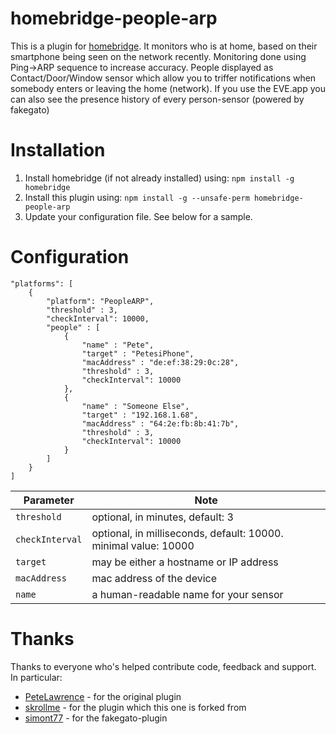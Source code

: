 # homebridge-people-arp
This is a plugin for [homebridge](https://github.com/nfarina/homebridge). 
It monitors who is at home, based on their smartphone being seen on the network recently.
Monitoring done using Ping->ARP sequence to increase accuracy.
People displayed as Contact/Door/Window sensor which allow you to triffer notifications when somebody enters or leaving the home (network).
If you use the EVE.app you can also see the presence history of every person-sensor (powered by fakegato) 

# Installation

1. Install homebridge (if not already installed) using: `npm install -g homebridge`
2. Install this plugin using: `npm install -g --unsafe-perm homebridge-people-arp`
3. Update your configuration file. See below for a sample.

# Configuration

```
"platforms": [
    {
        "platform": "PeopleARP",
        "threshold" : 3,
        "checkInterval": 10000,
        "people" : [
            {
                "name" : "Pete",
                "target" : "PetesiPhone",
                "macAddress" : "de:ef:38:29:0c:28",
                "threshold" : 3,
                "checkInterval": 10000
            },
            {
                "name" : "Someone Else",
                "target" : "192.168.1.68",
                "macAddress" : "64:2e:fb:8b:41:7b",
                "threshold" : 3,
                "checkInterval": 10000
            }
        ]
    }
]
```

| Parameter                  | Note                                                                                                                                                                                         |
|----------------------------|----------------------------------------------------------------------------------------------------------------------------------------------------------------------------------------------|
| `threshold`                | optional, in minutes, default: 3                                                                                                                                                             |
| `checkInterval`            | optional, in milliseconds, default: 10000. minimal value: 10000                                                                                                                              |
| `target`                   | may be either a hostname or IP address                                                                                                                                                       |
| `macAddress`               | mac address of the device                                                                                                                                                                    |
| `name`                     | a human-readable name for your sensor                                                                                                                                                        |


# Thanks
Thanks to everyone who's helped contribute code, feedback and support.  In particular:
* [PeteLawrence](https://github.com/PeteLawrence/homebridge-people) - for the original plugin
* [skrollme](https://github.com/skrollme/homebridge-people-x) - for the plugin which this one is forked from
* [simont77](https://github.com/simont77/fakegato-history) - for the fakegato-plugin

